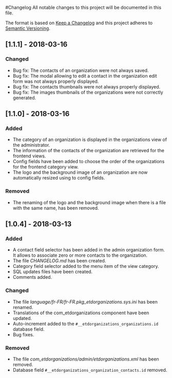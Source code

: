 #Changelog
All notable changes to this project will be documented in this file.

The format is based on [Keep a Changelog](http://keepachangelog.com/en/1.0.0/)
and this project adheres to [Semantic Versioning](http://semver.org/spec/v2.0.0.html).

## [1.1.1] - 2018-03-16
### Changed
- Bug fix: The contacts of an organization were not always saved.
- Bug fix: The modal allowing to edit a contact in the organization edit form was not always properly displayed.
- Bug fix: The contacts thumbnails were not always properly displayed.
- Bug fix: The images thumbnails of the organizations were not correctly generated.

## [1.1.0] - 2018-03-16
### Added
- The category of an organization is displayed in the organizations view of the administrator.
- The information of the contacts of the organization are retrieved for the frontend views.
- Config fields have been added to choose the order of the organizations for the frontend category view.
- The logo and the background image of an organization are now automatically resized using to config fields.

### Removed
- The renaming of the logo and the background image when there is a file with the same name, has been removed.

## [1.0.4] - 2018-03-13
### Added
- A contact field selector has been added in the admin organization form. It allows to associate zero or more contacts to the organization.
- The file *CHANGELOG.md* has been created.
- Category field selector added to the menu item of the view category.
- SQL updates files have been created.
- Comments added.

### Changed
- The file *language/fr-FR/fr-FR.pkg_etdorganizations.sys.ini* has been renamed.
- Translations of the com_etdorganizations component have been updated.
- Auto-increment added to the `#__etdorganizations_organizations.id` database field.
- Bug fixes.

### Removed
- The file *com_etdorganizations/admin/etdorganizations.xml* has been removed.
- Database field `#__etdorganizations_organization_contacts.id` removed.